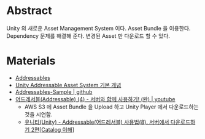 # Abstract

Unity 의 새로운 Asset Management System 이다. Asset Bundle 을 이용한다. Dependency 문제를 해결해 준다. 변경된 Asset 만 다운로드 할 수 있다.

# Materials

* [Addressables](https://docs.unity3d.com/Packages/com.unity.addressables@1.19/manual/index.html)
* [Unity Addressable Asset System 기본 개념](https://young-94.tistory.com/47)
* [Addressables-Sample | github](https://github.com/Unity-Technologies/Addressables-Sample)
* [어드레서블(Addressable) (4) - 서버와 함께 사용하기! (완) | youtube](https://www.youtube.com/watch?v=qL7PXAFNP5M&list=PLmRK0lH8TNCo7K4xmLpEov4llbVTwf29s&index=6)
  * AWS S3 에 Asset Bundle 을 Upload 하고 Unity Player 에서 다운로드하는 것을 시연함.
  * [유니티(Unity) - Addressable(어드레서블) 사용법(8). 서버에서 다운로드하기 2편[Catalog 이해]](https://blog.naver.com/cdw0424/221756844361)
